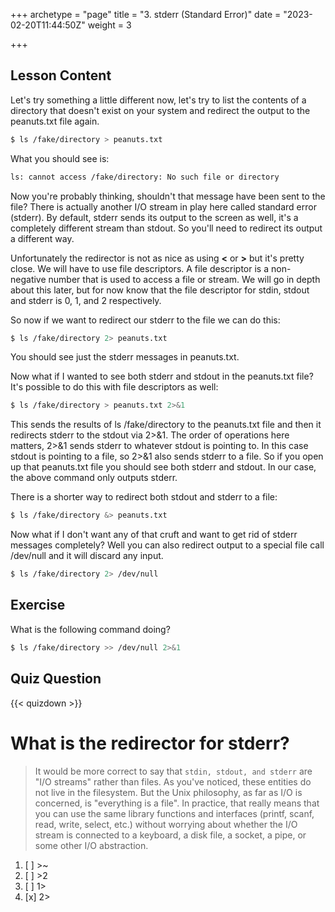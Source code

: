 +++
archetype = "page"
title = "3. stderr (Standard Error)"
date = "2023-02-20T11:44:50Z"
weight = 3

+++

## Lesson Content

Let's try something a little different now, let's try to list the contents of a directory that doesn't exist on your system and redirect the output to the peanuts.txt file again.

```bash
$ ls /fake/directory > peanuts.txt 
```

What you should see is: 

```bash
ls: cannot access /fake/directory: No such file or directory
```

Now you're probably thinking, shouldn't that message have been sent to the file? There is actually another I/O stream in play here called standard error (stderr). By default, stderr sends its output to the screen as well, it's a completely different stream than stdout. So you'll need to redirect its output a different way. 

Unfortunately the redirector is not as nice as using <b>&lt;</b> or <b>&gt;</b> but it's pretty close. We will have to use file descriptors. A file descriptor is a non-negative number that is used to access a file or stream. We will go in depth about this later, but for now know that the file descriptor for stdin, stdout and stderr is 0, 1, and 2 respectively. 

So now if we want to redirect our stderr to the file we can do this: 

```bash
$ ls /fake/directory 2> peanuts.txt
```

You should see just the stderr messages in peanuts.txt. 

Now what if I wanted to see both stderr and stdout in the peanuts.txt file? It's possible to do this with file descriptors as well: 

```bash
$ ls /fake/directory > peanuts.txt 2>&1
```

This sends the results of ls /fake/directory to the peanuts.txt file and then it redirects stderr to the stdout via 2>&1. The order of operations here matters, 2>&1 sends stderr to whatever stdout is pointing to. In this case stdout is pointing to a file, so 2>&1 also sends stderr to a file. So if you open up that peanuts.txt file you should see both stderr and stdout. In our case, the above command only outputs stderr.

There is a shorter way to redirect both stdout and stderr to a file:

```bash
$ ls /fake/directory &> peanuts.txt
```

Now what if I don't want any of that cruft and want to get rid of stderr messages completely? Well you can also redirect output to a special file call /dev/null and it will discard any input.

```bash
$ ls /fake/directory 2> /dev/null
```

## Exercise

What is the following command doing? 

```bash
$ ls /fake/directory >> /dev/null 2>&1
```

## Quiz Question

{{< quizdown >}}

# What is the redirector for stderr?

> It would be more correct to say that ```stdin, stdout, and stderr``` are "I/O streams" rather than files. As you've noticed, these entities do not live in the filesystem. But the Unix philosophy, as far as I/O is concerned, is "everything is a file". In practice, that really means that you can use the same library functions and interfaces (printf, scanf, read, write, select, etc.) without worrying about whether the I/O stream is connected to a keyboard, a disk file, a socket, a pipe, or some other I/O abstraction.

1. [ ]  \>\~
2. [ ] \>2
3. [ ] 1\>
4. [x] 2>

